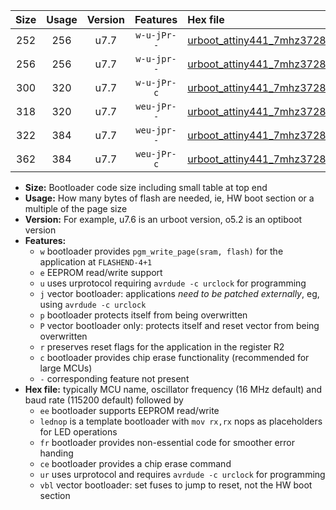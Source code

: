 |Size|Usage|Version|Features|Hex file|
|:-:|:-:|:-:|:-:|:--|
|252|256|u7.7|`w-u-jPr--`|[urboot_attiny441_7mhz3728_19200bps_lednop_ur_vbl.hex](https://raw.githubusercontent.com/stefanrueger/urboot.hex/main/mcus/attiny441/fcpu_7mhz3728/19200_bps/urboot_attiny441_7mhz3728_19200bps_lednop_ur_vbl.hex)|
|256|256|u7.7|`w-u-jpr--`|[urboot_attiny441_7mhz3728_19200bps_lednop_fr_ur_vbl.hex](https://raw.githubusercontent.com/stefanrueger/urboot.hex/main/mcus/attiny441/fcpu_7mhz3728/19200_bps/urboot_attiny441_7mhz3728_19200bps_lednop_fr_ur_vbl.hex)|
|300|320|u7.7|`w-u-jPr-c`|[urboot_attiny441_7mhz3728_19200bps_lednop_fr_ce_ur_vbl.hex](https://raw.githubusercontent.com/stefanrueger/urboot.hex/main/mcus/attiny441/fcpu_7mhz3728/19200_bps/urboot_attiny441_7mhz3728_19200bps_lednop_fr_ce_ur_vbl.hex)|
|318|320|u7.7|`weu-jPr--`|[urboot_attiny441_7mhz3728_19200bps_ee_lednop_ur_vbl.hex](https://raw.githubusercontent.com/stefanrueger/urboot.hex/main/mcus/attiny441/fcpu_7mhz3728/19200_bps/urboot_attiny441_7mhz3728_19200bps_ee_lednop_ur_vbl.hex)|
|322|384|u7.7|`weu-jpr--`|[urboot_attiny441_7mhz3728_19200bps_ee_lednop_fr_ur_vbl.hex](https://raw.githubusercontent.com/stefanrueger/urboot.hex/main/mcus/attiny441/fcpu_7mhz3728/19200_bps/urboot_attiny441_7mhz3728_19200bps_ee_lednop_fr_ur_vbl.hex)|
|362|384|u7.7|`weu-jPr-c`|[urboot_attiny441_7mhz3728_19200bps_ee_lednop_fr_ce_ur_vbl.hex](https://raw.githubusercontent.com/stefanrueger/urboot.hex/main/mcus/attiny441/fcpu_7mhz3728/19200_bps/urboot_attiny441_7mhz3728_19200bps_ee_lednop_fr_ce_ur_vbl.hex)|

- **Size:** Bootloader code size including small table at top end
- **Usage:** How many bytes of flash are needed, ie, HW boot section or a multiple of the page size
- **Version:** For example, u7.6 is an urboot version, o5.2 is an optiboot version
- **Features:**
  + `w` bootloader provides `pgm_write_page(sram, flash)` for the application at `FLASHEND-4+1`
  + `e` EEPROM read/write support
  + `u` uses urprotocol requiring `avrdude -c urclock` for programming
  + `j` vector bootloader: applications *need to be patched externally*, eg, using `avrdude -c urclock`
  + `p` bootloader protects itself from being overwritten
  + `P` vector bootloader only: protects itself and reset vector from being overwritten
  + `r` preserves reset flags for the application in the register R2
  + `c` bootloader provides chip erase functionality (recommended for large MCUs)
  + `-` corresponding feature not present
- **Hex file:** typically MCU name, oscillator frequency (16 MHz default) and baud rate (115200 default) followed by
  + `ee` bootloader supports EEPROM read/write
  + `lednop` is a template bootloader with `mov rx,rx` nops as placeholders for LED operations
  + `fr` bootloader provides non-essential code for smoother error handing
  + `ce` bootloader provides a chip erase command
  + `ur` uses urprotocol and requires `avrdude -c urclock` for programming
  + `vbl` vector bootloader: set fuses to jump to reset, not the HW boot section
